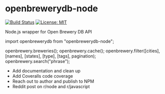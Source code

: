 # openbrewerydb-node
[![Build Status](https://travis-ci.org/myamout/openbrewerydb-node.svg?branch=master)](https://travis-ci.org/myamout/openbrewerydb-node)
[![License: MIT](https://img.shields.io/badge/License-MIT-yellow.svg)](https://opensource.org/licenses/MIT)

Node.js wrapper for Open Brewery DB API

import openbrewerydb from "openbrewerydb-node";

openbrewery.breweries();
openbrewery.cache();
openbrewery.filter([cities], [names], [states], [type], [tags], pagination);
openbrewery.search("phrase");

- Add documentation and clean up
- Add Coveralls code coverage
- Reach out to author and publish to NPM
- Reddit post on r/node and r/javascript
